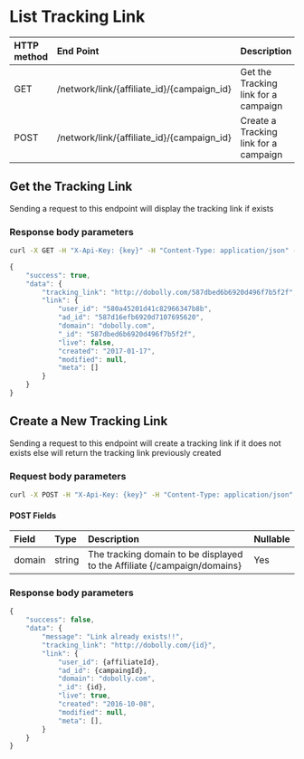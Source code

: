 # List Tracking Link

| **HTTP method** | End Point | Description |
| :--- | :--- | :--- |
| GET | /network/link/{affiliate\_id}/{campaign\_id} | Get the Tracking link for a campaign |
| POST | /network/link/{affiliate\_id}/{campaign\_id} | Create a Tracking link for a campaign |

## **Get the Tracking Link**

Sending a request to this endpoint will display the tracking link if exists

### **Response body parameters**

```bash
curl -X GET -H "X-Api-Key: {key}" -H "Content-Type: application/json" -H "Cache-Control: no-cache" -H "Postman-Token: 495264a7-dcbd-34b5-5e00-cf0a6b9d4884" "https://api.trackier.com/network/link/{affiliate_id}/{campaign_id}"
```

```javascript
{
    "success": true,
    "data": {
        "tracking_link": "http://dobolly.com/587dbed6b6920d496f7b5f2f",
        "link": {
            "user_id": "580a45201d41c82966347b8b",
            "ad_id": "587d16efb6920d7107695620",
            "domain": "dobolly.com",
            "_id": "587dbed6b6920d496f7b5f2f",
            "live": false,
            "created": "2017-01-17",
            "modified": null,
            "meta": []
        }
    }
}
```

## **Create a New Tracking Link**

Sending a request to this endpoint will create a tracking link if it does not exists else will return the tracking link previously created

### Request body parameters

```bash
curl -X POST -H "X-Api-Key: {key}" -H "Content-Type: application/json" -H "Cache-Control: no-cache" -H "Postman-Token: 37bc9799-7a19-bcd6-6746-2e9552e02dfb" -d '{"domain": "viralarticlez.com"}' "https://api.trackier.com/network/link/{affiliate_id}/{campaign_id}"
```

#### POST Fields

| Field | Type | Description | Nullable |
| :--- | :--- | :--- | :--- |
| domain | string | The tracking domain to be displayed to the Affiliate {/campaign/domains} | Yes |

### **Response body parameters**

```javascript
{
    "success": false,
    "data": {
        "message": "Link already exists!!",
        "tracking_link": "http://dobolly.com/{id}",
        "link": {
            "user_id": {affiliateId},
            "ad_id": {campaingId},
            "domain": "dobolly.com",
            "_id": {id},
            "live": true,
            "created": "2016-10-08",
            "modified": null,
            "meta": [],
        }
    }
}
```

